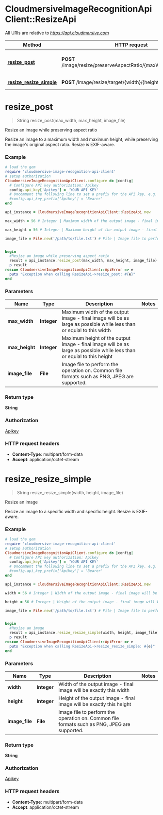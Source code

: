 # CloudmersiveImageRecognitionApiClient::ResizeApi

All URIs are relative to *https://api.cloudmersive.com*

Method | HTTP request | Description
------------- | ------------- | -------------
[**resize_post**](ResizeApi.md#resize_post) | **POST** /image/resize/preserveAspectRatio/{maxWidth}/{maxHeight} | Resize an image while preserving aspect ratio
[**resize_resize_simple**](ResizeApi.md#resize_resize_simple) | **POST** /image/resize/target/{width}/{height} | Resize an image


# **resize_post**
> String resize_post(max_width, max_height, image_file)

Resize an image while preserving aspect ratio

Resize an image to a maximum width and maximum height, while preserving the image's original aspect ratio.  Resize is EXIF-aware.

### Example
```ruby
# load the gem
require 'cloudmersive-image-recognition-api-client'
# setup authorization
CloudmersiveImageRecognitionApiClient.configure do |config|
  # Configure API key authorization: Apikey
  config.api_key['Apikey'] = 'YOUR API KEY'
  # Uncomment the following line to set a prefix for the API key, e.g. 'Bearer' (defaults to nil)
  #config.api_key_prefix['Apikey'] = 'Bearer'
end

api_instance = CloudmersiveImageRecognitionApiClient::ResizeApi.new

max_width = 56 # Integer | Maximum width of the output image - final image will be as large as possible while less than or equial to this width

max_height = 56 # Integer | Maximum height of the output image - final image will be as large as possible while less than or equial to this height

image_file = File.new('/path/to/file.txt') # File | Image file to perform the operation on.  Common file formats such as PNG, JPEG are supported.


begin
  #Resize an image while preserving aspect ratio
  result = api_instance.resize_post(max_width, max_height, image_file)
  p result
rescue CloudmersiveImageRecognitionApiClient::ApiError => e
  puts "Exception when calling ResizeApi->resize_post: #{e}"
end
```

### Parameters

Name | Type | Description  | Notes
------------- | ------------- | ------------- | -------------
 **max_width** | **Integer**| Maximum width of the output image - final image will be as large as possible while less than or equial to this width | 
 **max_height** | **Integer**| Maximum height of the output image - final image will be as large as possible while less than or equial to this height | 
 **image_file** | **File**| Image file to perform the operation on.  Common file formats such as PNG, JPEG are supported. | 

### Return type

**String**

### Authorization

[Apikey](../README.md#Apikey)

### HTTP request headers

 - **Content-Type**: multipart/form-data
 - **Accept**: application/octet-stream



# **resize_resize_simple**
> String resize_resize_simple(width, height, image_file)

Resize an image

Resize an image to a specific width and specific height.  Resize is EXIF-aware.

### Example
```ruby
# load the gem
require 'cloudmersive-image-recognition-api-client'
# setup authorization
CloudmersiveImageRecognitionApiClient.configure do |config|
  # Configure API key authorization: Apikey
  config.api_key['Apikey'] = 'YOUR API KEY'
  # Uncomment the following line to set a prefix for the API key, e.g. 'Bearer' (defaults to nil)
  #config.api_key_prefix['Apikey'] = 'Bearer'
end

api_instance = CloudmersiveImageRecognitionApiClient::ResizeApi.new

width = 56 # Integer | Width of the output image - final image will be exactly this width

height = 56 # Integer | Height of the output image - final image will be exactly this height

image_file = File.new('/path/to/file.txt') # File | Image file to perform the operation on.  Common file formats such as PNG, JPEG are supported.


begin
  #Resize an image
  result = api_instance.resize_resize_simple(width, height, image_file)
  p result
rescue CloudmersiveImageRecognitionApiClient::ApiError => e
  puts "Exception when calling ResizeApi->resize_resize_simple: #{e}"
end
```

### Parameters

Name | Type | Description  | Notes
------------- | ------------- | ------------- | -------------
 **width** | **Integer**| Width of the output image - final image will be exactly this width | 
 **height** | **Integer**| Height of the output image - final image will be exactly this height | 
 **image_file** | **File**| Image file to perform the operation on.  Common file formats such as PNG, JPEG are supported. | 

### Return type

**String**

### Authorization

[Apikey](../README.md#Apikey)

### HTTP request headers

 - **Content-Type**: multipart/form-data
 - **Accept**: application/octet-stream



